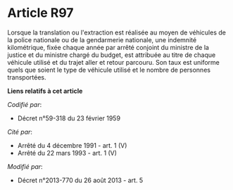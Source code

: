# Article R97

Lorsque la translation ou l'extraction est réalisée au moyen de véhicules de la police nationale ou de la gendarmerie
nationale, une indemnité kilométrique, fixée chaque année par arrêté conjoint du ministre de la justice et du ministre chargé
du budget, est attribuée au titre de chaque véhicule utilisé et du trajet aller et retour parcouru.  Son taux est uniforme
quels que soient le type de véhicule utilisé et le nombre de personnes transportées.

**Liens relatifs à cet article**

_Codifié par_:

  - Décret n°59-318 du 23 février 1959

_Cité par_:

  - Arrêté du 4 décembre 1991 - art. 1 (V)
  - Arrêté du 22 mars 1993 - art. 1 (V)

_Modifié par_:

  - Décret n°2013-770 du 26 août 2013 - art. 5
